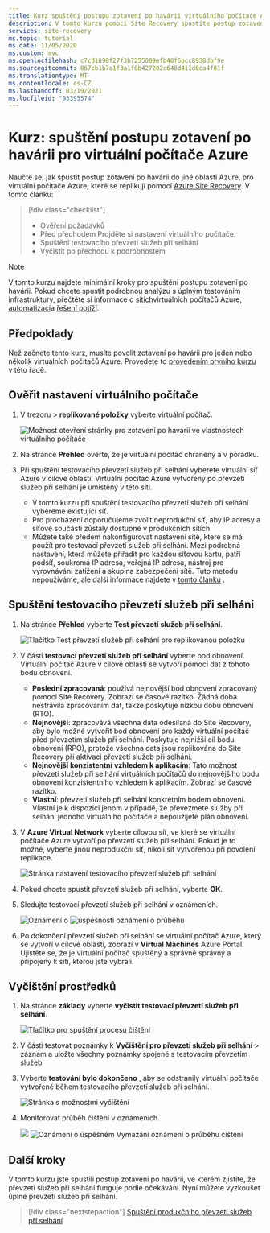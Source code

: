 ```yaml
---
title: Kurz spuštění postupu zotavení po havárii virtuálního počítače Azure pomocí Azure Site Recovery
description: V tomto kurzu pomocí Site Recovery spustíte postup zotavení po havárii virtuálního počítače Azure v jiné oblasti.
services: site-recovery
ms.topic: tutorial
ms.date: 11/05/2020
ms.custom: mvc
ms.openlocfilehash: c7cd1898f27f3b7255009efb40f6bcc8938dbf9e
ms.sourcegitcommit: 867cb1b7a1f3a1f0b427282c648d411d0ca4f81f
ms.translationtype: MT
ms.contentlocale: cs-CZ
ms.lasthandoff: 03/19/2021
ms.locfileid: "93395574"
---
```

# <a name="tutorial-run-a-disaster-recovery-drill-for-azure-vms"></a>Kurz: spuštění postupu zotavení po havárii pro virtuální počítače Azure

Naučte se, jak spustit postup zotavení po havárii do jiné oblasti Azure, pro virtuální počítače Azure, které se replikují pomocí [Azure Site Recovery](site-recovery-overview.md). V tomto článku:

> [!div class="checklist"]
> * Ověření požadavků
> * Před přechodem Projděte si nastavení virtuálního počítače.
> * Spuštění testovacího převzetí služeb při selhání
> * Vyčistit po přechodu k podrobnostem


> [!NOTE]
> V tomto kurzu najdete minimální kroky pro spuštění postupu zotavení po havárii. Pokud chcete spustit podrobnou analýzu s úplným testováním infrastruktury, přečtěte si informace o [sítích](azure-to-azure-about-networking.md)virtuálních počítačů Azure, [automatizaci](azure-to-azure-powershell.md)a [řešení potíží](azure-to-azure-troubleshoot-errors.md).

## <a name="prerequisites"></a>Předpoklady

Než začnete tento kurz, musíte povolit zotavení po havárii pro jeden nebo několik virtuálních počítačů Azure. Provedete to [provedením prvního kurzu](azure-to-azure-tutorial-enable-replication.md) v této řadě.

## <a name="verify-vm-settings"></a>Ověřit nastavení virtuálního počítače

1. V trezoru > **replikované položky** vyberte virtuální počítač.

    ![Možnost otevření stránky pro zotavení po havárii ve vlastnostech virtuálního počítače](./media/azure-to-azure-tutorial-dr-drill/vm-settings.png)

2. Na stránce **Přehled** ověřte, že je virtuální počítač chráněný a v pořádku.
3. Při spuštění testovacího převzetí služeb při selhání vyberete virtuální síť Azure v cílové oblasti. Virtuální počítač Azure vytvořený po převzetí služeb při selhání je umístěný v této síti. 

    - V tomto kurzu při spuštění testovacího převzetí služeb při selhání vybereme existující síť.
    - Pro procházení doporučujeme zvolit neprodukční síť, aby IP adresy a síťové součásti zůstaly dostupné v produkčních sítích.
   - Můžete také předem nakonfigurovat nastavení sítě, které se má použít pro testovací převzetí služeb při selhání. Mezi podrobná nastavení, která můžete přiřadit pro každou síťovou kartu, patří podsíť, soukromá IP adresa, veřejná IP adresa, nástroj pro vyrovnávání zatížení a skupina zabezpečení sítě. Tuto metodu nepoužíváme, ale další informace najdete v [tomto článku](azure-to-azure-customize-networking.md#customize-failover-and-test-failover-networking-configurations) .


## <a name="run-a-test-failover"></a>Spuštění testovacího převzetí služeb při selhání


1. Na stránce **Přehled** vyberte **Test převzetí služeb při selhání**.

    
    ![Tlačítko Test převzetí služeb při selhání pro replikovanou položku](./media/azure-to-azure-tutorial-dr-drill/test-failover-button.png)

2. V části **testovací převzetí služeb při selhání** vyberte bod obnovení. Virtuální počítač Azure v cílové oblasti se vytvoří pomocí dat z tohoto bodu obnovení.
  
   - **Poslední zpracovaná**: používá nejnovější bod obnovení zpracovaný pomocí Site Recovery. Zobrazí se časové razítko. Žádná doba nestrávila zpracováním dat, takže poskytuje nízkou dobu obnovení (RTO).
   -  **Nejnovější**: zpracovává všechna data odesílaná do Site Recovery, aby bylo možné vytvořit bod obnovení pro každý virtuální počítač před převzetím služeb při selhání. Poskytuje nejnižší cíl bodu obnovení (RPO), protože všechna data jsou replikována do Site Recovery při aktivaci převzetí služeb při selhání.
   - **Nejnovější konzistentní vzhledem k aplikacím**: Tato možnost převzetí služeb při selhání virtuálních počítačů do nejnovějšího bodu obnovení konzistentního vzhledem k aplikacím. Zobrazí se časové razítko.
   - **Vlastní**: převzetí služeb při selhání konkrétním bodem obnovení. Vlastní je k dispozici jenom v případě, že převezmete služby při selhání jednoho virtuálního počítače a nepoužijete plán obnovení.

3. V **Azure Virtual Network** vyberte cílovou síť, ve které se virtuální počítače Azure vytvoří po převzetí služeb při selhání. Pokud je to možné, vyberte jinou neprodukční síť, nikoli síť vytvořenou při povolení replikace.

    ![Stránka nastavení testovacího převzetí služeb při selhání](./media/azure-to-azure-tutorial-dr-drill/test-failover-settings.png)    

4. Pokud chcete spustit převzetí služeb při selhání, vyberte **OK**.
5. Sledujte testovací převzetí služeb při selhání v oznámeních.

    ![Oznámení o ](./media/azure-to-azure-tutorial-dr-drill/notification-start-test-failover.png) ![ úspěšnosti oznámení o průběhu](./media/azure-to-azure-tutorial-dr-drill/notification-finish-test-failover.png)     


5. Po dokončení převzetí služeb při selhání se virtuální počítač Azure, který se vytvoří v cílové oblasti, zobrazí v **Virtual Machines** Azure Portal. Ujistěte se, že je virtuální počítač spuštěný a správně správný a připojený k síti, kterou jste vybrali.

## <a name="clean-up-resources"></a>Vyčištění prostředků

1. Na stránce **základy** vyberte **vyčistit testovací převzetí služeb při selhání**.

    ![Tlačítko pro spuštění procesu čištění](./media/azure-to-azure-tutorial-dr-drill/select-cleanup.png)

2. V části testovat poznámky k **Vyčištění pro převzetí služeb při selhání**  >  záznam a uložte všechny poznámky spojené s testovacím převzetím služeb 
3. Vyberte **testování bylo dokončeno** , aby se odstranily virtuální počítače vytvořené během testovacího převzetí služeb při selhání.

    ![Stránka s možnostmi vyčištění](./media/azure-to-azure-tutorial-dr-drill/cleanup-failover.png)

4. Monitorovat průběh čištění v oznámeních.

    ![](./media/azure-to-azure-tutorial-dr-drill/notification-start-cleanup.png) ![ Oznámení o úspěšném Vymazání oznámení o průběhu čištění](./media/azure-to-azure-tutorial-dr-drill/notification-finish-cleanup.png)

## <a name="next-steps"></a>Další kroky

V tomto kurzu jste spustili postup zotavení po havárii, ve kterém zjistíte, že převzetí služeb při selhání funguje podle očekávání. Nyní můžete vyzkoušet úplné převzetí služeb při selhání.

> [!div class="nextstepaction"]
> [Spuštění produkčního převzetí služeb při selhání](azure-to-azure-tutorial-failover-failback.md)
